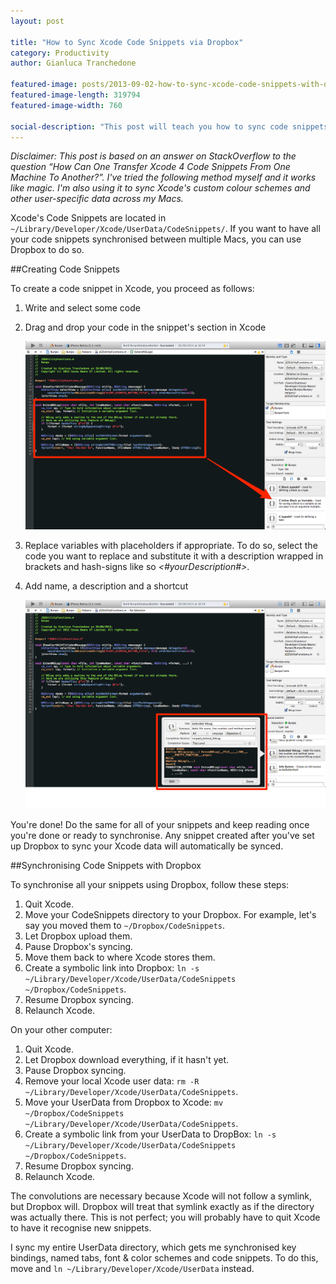 ```yaml
---
layout: post

title: "How to Sync Xcode Code Snippets via Dropbox"
category: Productivity
author: Gianluca Tranchedone

featured-image: posts/2013-09-02-how-to-sync-xcode-code-snippets-with-dropbox/dropbox_sync_xcode.png
featured-image-length: 319794
featured-image-width: 760

social-description: "This post will teach you how to sync code snippets created with Xcode across all your Macs using Dropbox. The same process can be used to sync other data too."
---
```


*Disclaimer: This post is based on an answer on StackOverflow to the question “How Can One Transfer Xcode 4 Code Snippets From One Machine To Another?”. I've tried the following method myself and it works like magic. I'm also using it to sync Xcode's custom colour schemes and other user-specific data across my Macs.*

Xcode's Code Snippets are located in `~/Library/Developer/Xcode/UserData/CodeSnippets/`. If you want to have all your code snippets synchronised between multiple Macs, you can use Dropbox to do so.

<!-- more -->

##Creating Code Snippets

To create a code snippet in Xcode, you proceed as follows:

1. Write and select some code
2. Drag and drop your code in the snippet's section in Xcode

	![create custom code snippet in Xcode](/images/posts/2013-09-02-how-to-sync-xcode-code-snippets-with-dropbox/create_custom_code_snippet_xcode.png)

3. Replace variables with placeholders if appropriate. To do so, select the code you want to replace and substitute it with a description wrapped in brackets and hash-signs like so *<#yourDescription#>*.
4. Add name, a description and a shortcut

	![edit custom code snippet in Xcode](/images/posts/2013-09-02-how-to-sync-xcode-code-snippets-with-dropbox/edit_code_snippet_xcode.png)

You're done! Do the same for all of your snippets and keep reading once you're done or ready to synchronise. Any snippet created after you've set up Dropbox to sync your Xcode data will automatically be synced.

##Synchronising Code Snippets with Dropbox

To synchronise all your snippets using Dropbox, follow these steps:

1. Quit Xcode.
2. Move your CodeSnippets directory to your Dropbox. For example, let's say you moved them to `~/Dropbox/CodeSnippets`.
3. Let Dropbox upload them.
4. Pause Dropbox's syncing.
5. Move them back to where Xcode stores them.
6. Create a symbolic link into Dropbox: `ln -s ~/Library/Developer/Xcode/UserData/CodeSnippets ~/Dropbox/CodeSnippets`.
7. Resume Dropbox syncing.
8. Relaunch Xcode.

On your other computer:

1. Quit Xcode.
2. Let Dropbox download everything, if it hasn't yet.
3. Pause Dropbox syncing.
4. Remove your local Xcode user data: `rm -R ~/Library/Developer/Xcode/UserData/CodeSnippets`.
5. Move your UserData from Dropbox to Xcode: `mv ~/Dropbox/CodeSnippets ~/Library/Developer/Xcode/UserData/CodeSnippets`.
6. Create a symbolic link from your UserData to DropBox: `ln -s ~/Library/Developer/Xcode/UserData/CodeSnippets ~/Dropbox/CodeSnippets`.
7. Resume Dropbox syncing.
8. Relaunch Xcode.

The convolutions are necessary because Xcode will not follow a symlink, but Dropbox will. Dropbox will treat that symlink exactly as if the directory was actually there. This is not perfect; you will probably have to quit Xcode to have it recognise new snippets.

I sync my entire UserData directory, which gets me synchronised key bindings, named tabs, font & color schemes and code snippets. To do this, move and `ln ~/Library/Developer/Xcode/UserData` instead.
